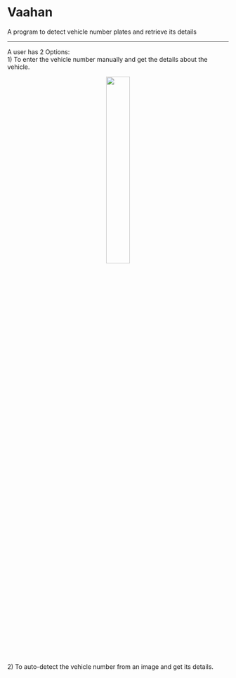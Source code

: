 # Vaahan
A program to detect vehicle number plates and retrieve its details
<hr>
A user has 2 Options: <br>
1) To enter the vehicle number manually and get the details about the vehicle.<br>

<a href="/ReadMe/Option1.mp4" title="Link Title"></a>

<p align = "center"><img src="/ReadMe/Option1.mp4" width="33%"></img></p>

<br><br>
2) To auto-detect the vehicle number from an image and get its details.<br>
